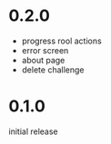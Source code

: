 # 0.2.0

- progress rool actions
- error screen
- about page
- delete challenge

# 0.1.0

initial release